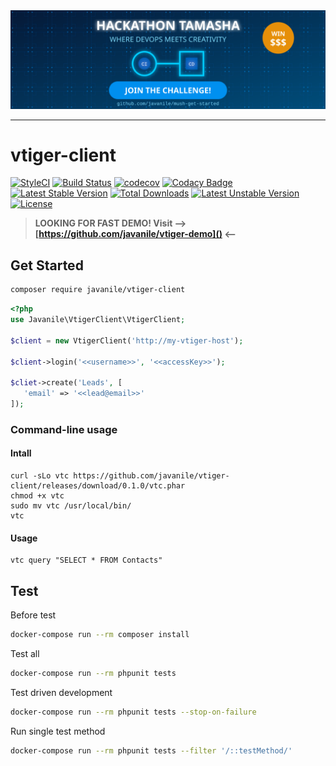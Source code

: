 <div align="center">


<a href="https://www.javanile.org/hackathon/">
<img src="https://raw.githubusercontent.com/javanile/hackathon/refs/heads/main/assets/images/devops-hackathon-banner.svg" />
</a>


</div>

---

# vtiger-client

[![StyleCI](https://github.styleci.io/repos/103863537/shield?branch=master)](https://github.styleci.io/repos/103863537)
[![Build Status](https://travis-ci.com/javanile/vtiger-client.svg?branch=master)](https://travis-ci.com/javanile/vtiger-client)
[![codecov](https://codecov.io/gh/javanile/vtiger-client/branch/master/graph/badge.svg)](https://codecov.io/gh/javanile/vtiger-client)
[![Codacy Badge](https://api.codacy.com/project/badge/Grade/ffb974752a804645978286bc99759a09)](https://www.codacy.com/app/francescobianco/vtiger-client?utm_source=github.com&amp;utm_medium=referral&amp;utm_content=javanile/vtiger-client&amp;utm_campaign=Badge_Grade)
[![Latest Stable Version](https://poser.pugx.org/javanile/vtiger-client/v)](//packagist.org/packages/javanile/vtiger-client) [![Total Downloads](https://poser.pugx.org/javanile/vtiger-client/downloads)](//packagist.org/packages/javanile/vtiger-client) [![Latest Unstable Version](https://poser.pugx.org/javanile/vtiger-client/v/unstable)](//packagist.org/packages/javanile/vtiger-client) [![License](https://poser.pugx.org/javanile/vtiger-client/license)](//packagist.org/packages/javanile/vtiger-client)

> **LOOKING FOR FAST DEMO! Visit --> [https://github.com/javanile/vtiger-demo]() <--**

## Get Started

```bash
composer require javanile/vtiger-client
```

```php
<?php
use Javanile\VtigerClient\VtigerClient;

$client = new VtigerClient('http://my-vtiger-host');

$client->login('<<username>>', '<<accessKey>>');

$cliet->create('Leads', [
   'email' => '<<lead@email>>' 
]);
```

### Command-line usage

#### Intall

```shell
curl -sLo vtc https://github.com/javanile/vtiger-client/releases/download/0.1.0/vtc.phar
chmod +x vtc
sudo mv vtc /usr/local/bin/ 
vtc
```

#### Usage

```shell
vtc query "SELECT * FROM Contacts"
```

## Test

Before test
```bash
docker-compose run --rm composer install
```

Test all
```bash
docker-compose run --rm phpunit tests
```

Test driven development
```bash
docker-compose run --rm phpunit tests --stop-on-failure
```

Run single test method
```bash
docker-compose run --rm phpunit tests --filter '/::testMethod/'
```
